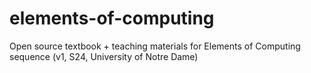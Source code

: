 # elements-of-computing
Open source textbook + teaching materials for Elements of Computing sequence (v1, S24, University of Notre Dame)
